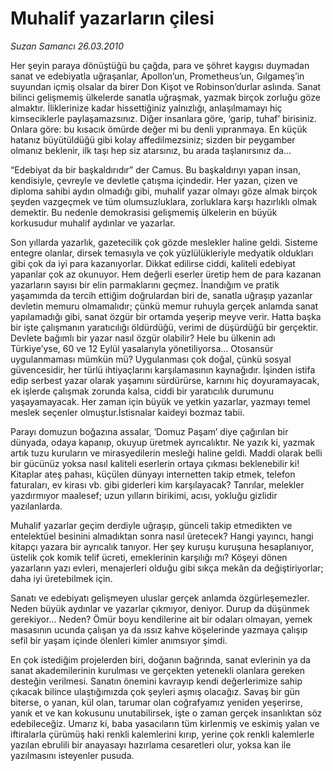 # Muhalif yazarların çilesi

*Suzan Samancı 26.03.2010*

<div class="yazi"><p>Her şeyin paraya dönüştüğü bu çağda, para ve şöhret kaygısı duymadan sanat ve edebiyatla uğraşanlar, Apollon’un, Prometheus’un, Gılgameş’in suyundan içmiş olsalar da birer Don Kişot ve Robinson’durlar aslında. Sanat bilinci gelişmemiş ülkelerde sanatla uğraşmak, yazmak birçok zorluğu göze almaktır. İliklerinize kadar hissettiğiniz yalnızlığı, anlaşılmamayı hiç kimseciklerle paylaşamazsınız. Diğer insanlara göre, ‘garip, tuhaf’ birisiniz. Onlara göre: bu kısacık ömürde değer mi bu denli yıpranmaya. En küçük hatanız büyütüldüğü gibi kolay affedilmezsiniz; sizden bir peygamber olmanız beklenir, ilk taşı hep siz atarsınız, bu arada taşlanırsınız da...</p>
<p>“Edebiyat da bir başkaldırıdır” der Camus. Bu başkaldırıyı yapan insan, kendisiyle, çevreyle ve devletle çatışma içindedir. Her yazan, çizen ve diploma sahibi aydın olmadığı gibi, muhalif yazar olmayı göze almak birçok şeyden vazgeçmek ve tüm olumsuzluklara, zorluklara karşı hazırlıklı olmak demektir. Bu nedenle demokrasisi gelişmemiş ülkelerin en büyük korkusudur muhalif aydınlar ve yazarlar.</p>
<p>Son yıllarda yazarlık, gazetecilik çok gözde meslekler haline geldi. Sisteme entegre olanlar, dirsek temasıyla ve çok yüzlülükleriyle medyatik oldukları gibi çok da iyi para kazanıyorlar. Dikkat edilirse ciddi, kaliteli edebiyat yapanlar çok az okunuyor. Hem değerli eserler üretip hem de para kazanan yazarların sayısı bir elin parmaklarını geçmez. İnandığım ve pratik yaşamımda da tercih ettiğim doğrulardan biri de, sanatla uğraşıp yazanlar devletin memuru olmamalıdır; çünkü memur ruhuyla gerçek anlamda sanat yapılamadığı gibi, sanat özgür bir ortamda yeşerip meyve verir. Hatta başka bir işte çalışmanın yaratıcılığı öldürdüğü, verimi de düşürdüğü bir gerçektir. Devlete bağımlı bir yazar nasıl özgür olabilir? Hele bu ülkenin adı Türkiye’yse, 60 ve 12 Eylül yasalarıyla yönetiliyorsa... Otosansür uygulanmaması mümkün mü? Uygulanması çok doğal, çünkü sosyal güvencesidir, her türlü ihtiyaçlarını karşılamasının kaynağıdır. İşinden istifa edip serbest yazar olarak yaşamını sürdürürse, karnını hiç doyuramayacak, ek işlerde çalışmak zorunda kalsa, ciddi bir yaratıcılık durumunu yaşayamayacak. Her zaman için büyük ve yetkin yazarlar, yazmayı temel meslek seçenler olmuştur.İstisnalar kaideyi bozmaz tabii.</p>
<p>Parayı domuzun boğazına assalar, ‘Domuz Paşam’ diye çağırılan bir dünyada, odaya kapanıp, okuyup üretmek ayrıcalıktır. Ne yazık ki, yazmak artık tuzu kuruların ve mirasyedilerin mesleği haline geldi. Maddi olarak belli bir gücünüz yoksa nasıl kaliteli eserlerin ortaya çıkması beklenebilir ki! Kitaplar ateş pahası, küçülen dünyayı internetten takip etmek, telefon faturaları, ev kirası vb. gibi giderleri kim karşılayacak? Tanrılar, melekler yazdırmıyor maalesef; uzun yılların birikimi, acısı, yokluğu gizlidir yazılanlarda.</p>
<p>Muhalif yazarlar geçim derdiyle uğraşıp, günceli takip etmedikten ve entelektüel besinini almadıktan sonra nasıl üretecek? Hangi yayıncı, hangi kitapçı yazara bir ayrıcalık tanıyor. Her şey kuruşu kuruşuna hesaplanıyor, üstelik çok komik telif ücreti, emeklerinin karşılığı mı? Köşeyi dönen yazarların yazı evleri, menajerleri olduğu gibi sıkça mekân da değiştiriyorlar; daha iyi üretebilmek için.</p>
<p>Sanatı ve edebiyatı gelişmeyen uluslar gerçek anlamda özgürleşemezler. Neden büyük aydınlar ve yazarlar çıkmıyor, deniyor. Durup da düşünmek gerekiyor... Neden? Ömür boyu kendilerine ait bir odaları olmayan, yemek masasının ucunda çalışan ya da ıssız kahve köşelerinde yazmaya çalışıp sefil bir yaşam içinde ölenleri kimler anımsıyor şimdi.</p>
<p>En çok istediğim projelerden biri, doğanın bağrında, sanat evlerinin ya da sanat akademilerinin kurulması ve gerçekten yetenekli olanlara gereken desteğin verilmesi. Sanatın önemini kavrayıp kendi değerlerimize sahip çıkacak bilince ulaştığımızda çok şeyleri aşmış olacağız. Savaş bir gün biterse, o yanan, kül olan, tarumar olan coğrafyamız yeniden yeşerirse, yanık et ve kan kokusunu unutabilirsek, işte o zaman gerçek insanlıktan söz edebileceğiz. Umarız ki, baba yasacıların tüm kirlenmiş ve eskimiş yalan ve iftiralarla çürümüş haki renkli kalemlerini kırıp, yerine çok renkli kalemlerle yazılan ebrulili bir anayasayı hazırlama cesaretleri olur, yoksa kan ile yazılmasını isteyenler pusuda. </p></div>
